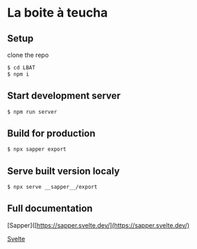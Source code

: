 # La boite à teucha

## Setup

clone the repo

```bash
$ cd LBAT
$ npm i
```

## Start development server

```bash
$ npm run server
```

## Build for production

```bash
$ npx sapper export
```

## Serve built version localy

```bash
$ npx serve __sapper__/export
```

## Full documentation

[Sapper]([https://sapper.svelte.dev/](https://sapper.svelte.dev/)

[Svelte](https://svelte.dev/)





